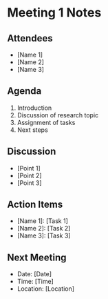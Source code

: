 # Meeting 1 Notes

## Attendees

- [Name 1]
- [Name 2]
- [Name 3]

## Agenda

1. Introduction
2. Discussion of research topic
3. Assignment of tasks
4. Next steps

## Discussion

- [Point 1]
- [Point 2]
- [Point 3]

## Action Items

- [Name 1]: [Task 1]
- [Name 2]: [Task 2]
- [Name 3]: [Task 3]

## Next Meeting

- Date: [Date]
- Time: [Time]
- Location: [Location]
